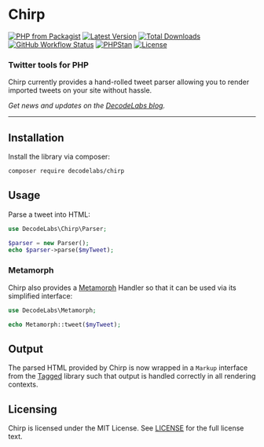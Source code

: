 # Chirp

[![PHP from Packagist](https://img.shields.io/packagist/php-v/decodelabs/chirp?style=flat)](https://packagist.org/packages/decodelabs/chirp)
[![Latest Version](https://img.shields.io/packagist/v/decodelabs/chirp.svg?style=flat)](https://packagist.org/packages/decodelabs/chirp)
[![Total Downloads](https://img.shields.io/packagist/dt/decodelabs/chirp.svg?style=flat)](https://packagist.org/packages/decodelabs/chirp)
[![GitHub Workflow Status](https://img.shields.io/github/actions/workflow/status/decodelabs/chirp/integrate.yml?branch=develop)](https://github.com/decodelabs/chirp/actions/workflows/integrate.yml)
[![PHPStan](https://img.shields.io/badge/PHPStan-enabled-44CC11.svg?longCache=true&style=flat)](https://github.com/phpstan/phpstan)
[![License](https://img.shields.io/packagist/l/decodelabs/chirp?style=flat)](https://packagist.org/packages/decodelabs/chirp)

### Twitter tools for PHP

Chirp currently provides a hand-rolled tweet parser allowing you to render imported tweets on your site without hassle.

_Get news and updates on the [DecodeLabs blog](https://blog.decodelabs.com)._

---


## Installation

Install the library via composer:

```bash
composer require decodelabs/chirp
```

## Usage

Parse a tweet into HTML:

```php
use DecodeLabs\Chirp\Parser;

$parser = new Parser();
echo $parser->parse($myTweet);
```

### Metamorph

Chirp also provides a [Metamorph](https://github.com/decodelabs/metamorph/) Handler so that it can be used via its simplified interface:

```php
use DecodeLabs\Metamorph;

echo Metamorph::tweet($myTweet);
```

## Output

The parsed HTML provided by Chirp is now wrapped in a <code>Markup</code> interface from the [Tagged](https://github.com/decodelabs/tagged/) library such that output is handled correctly in all rendering contexts.



## Licensing
Chirp is licensed under the MIT License. See [LICENSE](./LICENSE) for the full license text.

